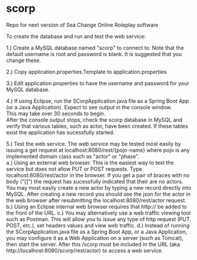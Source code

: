 # scorp
Repo for next version of Sea Change Online Roleplay software

To create the database and run and test the web service:

1.) Create a MySQL database named "scorp" to connect to.
	Note that the default username is root and password is blank.
	It is suggested that you change these.

2.) Copy application.properties.Template to application.properties

3.) Edit application.properties to have the username and password for your MySQL database.

4.) If using Eclipse, run the SCorpApplication.java file as a Spring Boot App (or a Java Application). 
Expect to see output in the console window.  
This may take over 30 seconds to begin.  
After the console output stops, check the scorp database in MySQL and verify that various tables, such as actor, have been created. If these tables exist the application has sucessfully started. 

5.) Test the web service. The web service may be tested most easily by issuing a get request at localhost:8080/rest/{pojo-name} where pojo is any implemented domain class such as "actor" or "phase".  
	a.) Using an external web browser.  This is the easiest way to test the service but does not allow PUT or POST 
	requests.  Type localhost:8080/rest/actor in the browser.  If you get a pair of braces with no body ("[]") the
	request has sucessfully indicated that their are no actors. You may most easily create a new actor by typing 
	a new record directly into MySQL.  After creating a new record you should see the json for the actor in 
	the web browser after resubmitting the localhost:8080/rest/actor request.
	b.) Using an Eclipse internal web browser requires that http:// be added to the front of the URL.
	c.) You may alternatively use a web traffic viewing tool such as Postman. This will allow you to issue 
	any type of http request (PUT, POST, etc.), set headers values and view web traffic. 
	d.) Instead of running the SCorpApplication.java file as a Spring Boot App, or a Java Application, you may 
	configure it as a Web Application on a server (such as Tomcat), then start the server.  After this /scorp 
	must be included in the URL (aka http://localhost:8080/scorp/rest/actor) to access a web service. 
